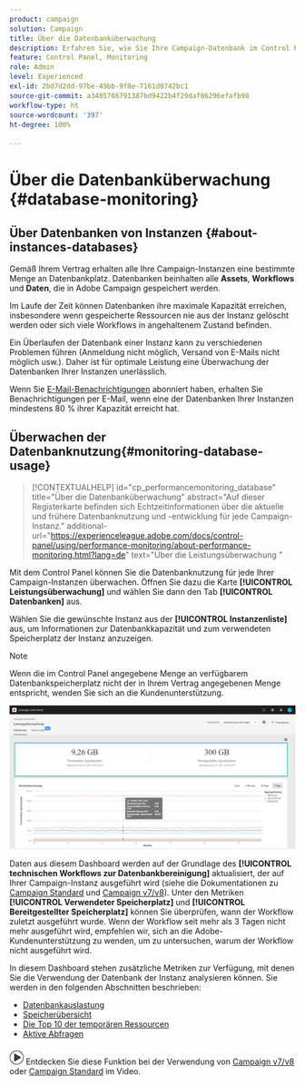 ```yaml
---
product: campaign
solution: Campaign
title: Über die Datenbanküberwachung
description: Erfahren Sie, wie Sie Ihre Campaign-Datenbank im Control Panel überwachen können
feature: Control Panel, Monitoring
role: Admin
level: Experienced
exl-id: 2bd7d2dd-97be-49bb-9f8e-7161d0742bc1
source-git-commit: a3485766791387bd9422b4f29daf86296efafb98
workflow-type: ht
source-wordcount: '397'
ht-degree: 100%

---
```


# Über die Datenbanküberwachung {#database-monitoring}

## Über Datenbanken von Instanzen {#about-instances-databases}

Gemäß Ihrem Vertrag erhalten alle Ihre Campaign-Instanzen eine bestimmte Menge an Datenbankplatz. Datenbanken beinhalten alle **Assets**, **Workflows** und **Daten**, die in Adobe Campaign gespeichert werden.

Im Laufe der Zeit können Datenbanken ihre maximale Kapazität erreichen, insbesondere wenn gespeicherte Ressourcen nie aus der Instanz gelöscht werden oder sich viele Workflows in angehaltenem Zustand befinden.

Ein Überlaufen der Datenbank einer Instanz kann zu verschiedenen Problemen führen (Anmeldung nicht möglich, Versand von E-Mails nicht möglich usw.). Daher ist für optimale Leistung eine Überwachung der Datenbanken Ihrer Instanzen unerlässlich.

Wenn Sie [E-Mail-Benachrichtigungen](../../performance-monitoring/using/email-alerting.md) abonniert haben, erhalten Sie Benachrichtigungen per E-Mail, wenn eine der Datenbanken Ihrer Instanzen mindestens 80 % ihrer Kapazität erreicht hat.

## Überwachen der Datenbanknutzung{#monitoring-database-usage}

>[!CONTEXTUALHELP]
>id="cp_performancemonitoring_database"
>title="Über die Datenbanküberwachung"
>abstract="Auf dieser Registerkarte befinden sich Echtzeitinformationen über die aktuelle und frühere Datenbanknutzung und -entwicklung für jede Campaign-Instanz."
>additional-url="https://experienceleague.adobe.com/docs/control-panel/using/performance-monitoring/about-performance-monitoring.html?lang=de" text="Über die Leistungsüberwachung "

Mit dem Control Panel können Sie die Datenbanknutzung für jede Ihrer Campaign-Instanzen überwachen. Öffnen Sie dazu die Karte **[!UICONTROL Leistungsüberwachung]** und wählen Sie dann den Tab **[!UICONTROL Datenbanken]** aus.

Wählen Sie die gewünschte Instanz aus der **[!UICONTROL Instanzenliste]** aus, um Informationen zur Datenbankkapazität und zum verwendeten Speicherplatz der Instanz anzuzeigen.

>[!NOTE]
>
>Wenn die im Control Panel angegebene Menge an verfügbarem Datenbankspeicherplatz nicht der in Ihrem Vertrag angegebenen Menge entspricht, wenden Sie sich an die Kundenunterstützung.

![](assets/databases_dashboard.png)

Daten aus diesem Dashboard werden auf der Grundlage des **[!UICONTROL technischen Workflows zur Datenbankbereinigung]** aktualisiert, der auf Ihrer Campaign-Instanz ausgeführt wird (siehe die Dokumentationen zu [Campaign Standard](https://experienceleague.adobe.com/docs/campaign-standard/using/administrating/application-settings/technical-workflows.html?lang=de#list-of-technical-workflows) und [Campaign v7/v8](https://experienceleague.adobe.com/docs/campaign-classic/using/monitoring-campaign-classic/data-processing/database-cleanup-workflow.html?lang=de)). Unter den Metriken **[!UICONTROL Verwendeter Speicherplatz]** und **[!UICONTROL Bereitgestellter Speicherplatz]** können Sie überprüfen, wann der Workflow zuletzt ausgeführt wurde. Wenn der Workflow seit mehr als 3 Tagen nicht mehr ausgeführt wird, empfehlen wir, sich an die Adobe-Kundenunterstützung zu wenden, um zu untersuchen, warum der Workflow nicht ausgeführt wird.

In diesem Dashboard stehen zusätzliche Metriken zur Verfügung, mit denen Sie die Verwendung der Datenbank der Instanz analysieren können. Sie werden in den folgenden Abschnitten beschrieben:

* [Datenbankauslastung](../../performance-monitoring/using/database-utilization.md)
* [Speicherübersicht](../../performance-monitoring/using/database-storage-overview.md)
* [Die Top 10 der temporären Ressourcen](../../performance-monitoring/using/database-top-ten-resources.md)
* [Aktive Abfragen](../../performance-monitoring/using/database-active-queries.md)

![](assets/do-not-localize/how-to-video.png) Entdecken Sie diese Funktion bei der Verwendung von [Campaign v7/v8](https://experienceleague.adobe.com/docs/campaign-classic-learn/control-panel/performance-monitoring/monitoring-databases.html?lang=de#performance-monitoring) oder [Campaign Standard](https://experienceleague.adobe.com/docs/campaign-standard-learn/control-panel/performance-monitoring/monitoring-databases.html?lang=de#performance-monitoring) im Video.
